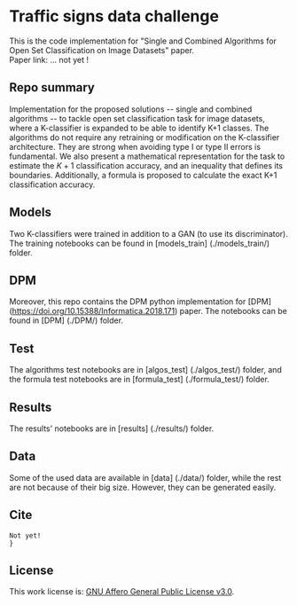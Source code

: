 # Traffic signs data challenge

This is the code implementation for "Single and Combined Algorithms for Open Set Classification on Image Datasets" paper. <br>
Paper link: ... not yet !

## Repo summary
Implementation for the proposed solutions -- single and combined algorithms -- to tackle open set classification task for image datasets, where a K-classifier is expanded to be able to identify K+1 classes. The algorithms do not require any retraining or modification on the K-classifier architecture. They are strong when avoiding type I or type II errors is fundamental. We also present a mathematical representation for the task to estimate the $K+1$ classification accuracy, and an inequality that defines its boundaries. Additionally, a formula is proposed to calculate the exact K+1 classification accuracy.

## Models
Two K-classifiers were trained in addition to a GAN (to use its discriminator). The training notebooks can be found in [models_train] (./models_train/) folder.

## DPM
Moreover, this repo contains the DPM python implementation for [DPM] (https://doi.org/10.15388/Informatica.2018.171) paper. The notebooks can be found in [DPM] (./DPM/) folder.

## Test
The algorithms test notebooks are in [algos_test] (./algos_test/) folder, and the formula test notebooks are in [formula_test] (./formula_test/) folder.

## Results
The results' notebooks are in [results] (./results/) folder.

## Data
Some of the used data are available in [data] (./data/) folder, while the rest are not because of their big size. However, they can be generated easily.

## Cite
```
Not yet!
}
```

## License
This work license is: <a href="./LICENSE">GNU Affero General Public License v3.0</a>.
 
